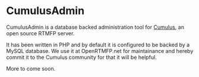 CumulusAdmin
============

CumulusAdmin is a database backed administration tool for <a href="https://github.com/OpenRTMFP/Cumulus">Cumulus</a>, an open source RTMFP server.

It has been written in PHP and by default it is configured to be backed by a MySQL database. We use it at OpenRTMFP.net
for maintainance and hereby commit it to the Cumulus community for that it will be helpful.

More to come soon.